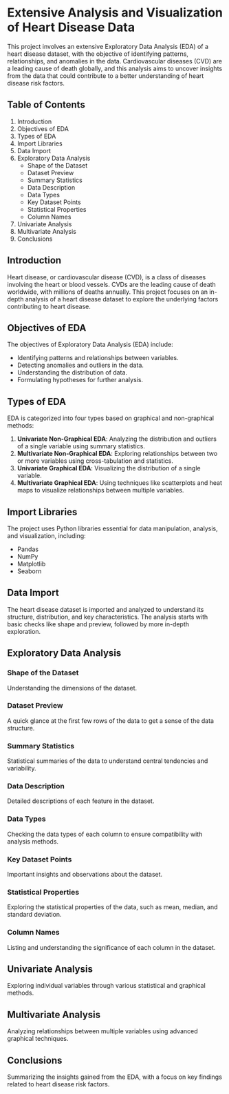 
# Extensive Analysis and Visualization of Heart Disease Data

This project involves an extensive Exploratory Data Analysis (EDA) of a heart disease dataset, with the objective of identifying patterns, relationships, and anomalies in the data. Cardiovascular diseases (CVD) are a leading cause of death globally, and this analysis aims to uncover insights from the data that could contribute to a better understanding of heart disease risk factors.

## Table of Contents

1. Introduction
2. Objectives of EDA
3. Types of EDA
4. Import Libraries
5. Data Import
6. Exploratory Data Analysis
   - Shape of the Dataset
   - Dataset Preview
   - Summary Statistics
   - Data Description
   - Data Types
   - Key Dataset Points
   - Statistical Properties
   - Column Names
7. Univariate Analysis
8. Multivariate Analysis
9. Conclusions

## Introduction

Heart disease, or cardiovascular disease (CVD), is a class of diseases involving the heart or blood vessels. CVDs are the leading cause of death worldwide, with millions of deaths annually. This project focuses on an in-depth analysis of a heart disease dataset to explore the underlying factors contributing to heart disease.

## Objectives of EDA

The objectives of Exploratory Data Analysis (EDA) include:
- Identifying patterns and relationships between variables.
- Detecting anomalies and outliers in the data.
- Understanding the distribution of data.
- Formulating hypotheses for further analysis.

## Types of EDA

EDA is categorized into four types based on graphical and non-graphical methods:
1. **Univariate Non-Graphical EDA**: Analyzing the distribution and outliers of a single variable using summary statistics.
2. **Multivariate Non-Graphical EDA**: Exploring relationships between two or more variables using cross-tabulation and statistics.
3. **Univariate Graphical EDA**: Visualizing the distribution of a single variable.
4. **Multivariate Graphical EDA**: Using techniques like scatterplots and heat maps to visualize relationships between multiple variables.

## Import Libraries

The project uses Python libraries essential for data manipulation, analysis, and visualization, including:
- Pandas
- NumPy
- Matplotlib
- Seaborn

## Data Import

The heart disease dataset is imported and analyzed to understand its structure, distribution, and key characteristics. The analysis starts with basic checks like shape and preview, followed by more in-depth exploration.

## Exploratory Data Analysis

### Shape of the Dataset
Understanding the dimensions of the dataset.

### Dataset Preview
A quick glance at the first few rows of the data to get a sense of the data structure.

### Summary Statistics
Statistical summaries of the data to understand central tendencies and variability.

### Data Description
Detailed descriptions of each feature in the dataset.

### Data Types
Checking the data types of each column to ensure compatibility with analysis methods.

### Key Dataset Points
Important insights and observations about the dataset.

### Statistical Properties
Exploring the statistical properties of the data, such as mean, median, and standard deviation.

### Column Names
Listing and understanding the significance of each column in the dataset.

## Univariate Analysis

Exploring individual variables through various statistical and graphical methods.

## Multivariate Analysis

Analyzing relationships between multiple variables using advanced graphical techniques.

## Conclusions

Summarizing the insights gained from the EDA, with a focus on key findings related to heart disease risk factors.

